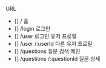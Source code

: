 URL

- [] / 홈
- [] /login 로그인
- [] /user 로그인 유저 프로필
- [] /user /:userId 다른 유저 프로필
- [] /questions 질문 검색 메인
- [] /questions /:questionId 질문 상세
